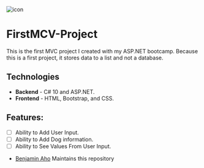 ![icon](https://user-images.githubusercontent.com/97265527/169731982-b2f7349d-6430-404f-804c-48b1632be474.png)

# FirstMCV-Project
This is the first MVC project I created with my ASP.NET bootcamp. Because this is a first project, it stores data to a list and not a database.

## Technologies
- **Backend** - C# 10 and ASP.NET.
- **Frontend** - HTML, Bootstrap, and CSS.

## Features:
- [ ] Ability to Add User Input.
- [ ] Ability to Add Dog information.
- [ ] Ability to See Values From User Input.

* <a href="mailto:Benjamin.aho27@gmail.com" title="FreelanceFreedom">Benjamin Aho</a> Maintains this repository


